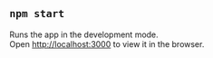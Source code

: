 ## `npm start`

Runs the app in the development mode.\
Open [http://localhost:3000](http://localhost:3000) to view it in the browser.